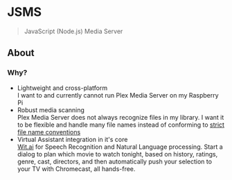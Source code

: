 # JSMS

> JavaScript (Node.js) Media Server

## About

### Why?

- Lightweight and cross-platform  
  I want to and currently cannot run Plex Media Server on my Raspberry Pi
- Robust media scanning  
  Plex Media Server does not always recognize files in my library. 
  I want it to be flexible and handle many file names instead of conforming to [strict file name conventions](https://support.plex.tv/hc/en-us/categories/200028098-Media-Preparation)
- Virtual Assistant integration in it's core  
  [Wit.ai](https://wit.ai/) for Speech Recognition and Natural Language processing.
  Start a dialog to plan which movie to watch tonight, based on history, ratings, genre, cast, directors, and 
  then automatically push your selection to your TV with Chromecast, all hands-free.
